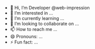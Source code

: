 - 👋 Hi, I’m Developer @web-impression
- 👀 I’m interested in ...
- 🌱 I’m currently learning ...
- 💞️ I’m looking to collaborate on ...
- 📫 How to reach me ...
- 😄 Pronouns: ...
- ⚡ Fun fact: ...

<!---
web-impression/web-impression is a ✨ special ✨ repository because its `README.md` (this file) appears on your GitHub profile.
You can click the Preview link to take a look at your changes.
--->

